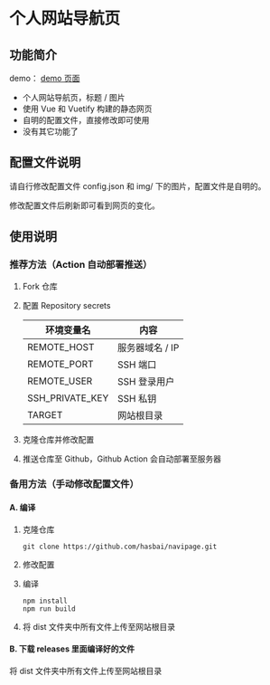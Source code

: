 # 个人网站导航页

## 功能简介

demo： [demo 页面](https://www.salve.cf)

- 个人网站导航页，标题 / 图片 
- 使用 Vue 和 Vuetify 构建的静态网页
- 自明的配置文件，直接修改即可使用
- 没有其它功能了

## 配置文件说明

请自行修改配置文件 config.json 和 img/ 下的图片，配置文件是自明的。

修改配置文件后刷新即可看到网页的变化。

## 使用说明

### 推荐方法（Action 自动部署推送）

1. Fork 仓库

2. 配置 Repository secrets

   | 环境变量名      | 内容            |
   | --------------- | --------------- |
   | REMOTE_HOST     | 服务器域名 / IP |
   | REMOTE_PORT     | SSH 端口        |
   | REMOTE_USER     | SSH 登录用户    |
   | SSH_PRIVATE_KEY | SSH 私钥        |
   | TARGET          | 网站根目录      |

3. 克隆仓库并修改配置

4. 推送仓库至 Github，Github Action 会自动部署至服务器

### 备用方法（手动修改配置文件）

#### A. 编译

1. 克隆仓库

   ```
   git clone https://github.com/hasbai/navipage.git
   ```

2. 修改配置

3. 编译

    ```
    npm install
    npm run build
    ```
4. 将 dist 文件夹中所有文件上传至网站根目录
#### B. 下载 releases 里面编译好的文件
将 dist 文件夹中所有文件上传至网站根目录

